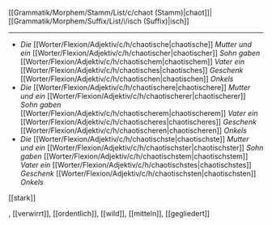 [[Grammatik/Morphem/Stamm/List/c/chaot (Stamm)|chaot]]|[[Grammatik/Morphem/Suffix/List/i/isch (Suffix)|isch]]

---
- *Die* [[Worter/Flexion/Adjektiv/c/h/chaotische|chaotische]] *Mutter und ein* [[Worter/Flexion/Adjektiv/c/h/chaotischer|chaotischer]] *Sohn gaben* [[Worter/Flexion/Adjektiv/c/h/chaotischem|chaotischem]] *Vater ein* [[Worter/Flexion/Adjektiv/c/h/chaotisches|chaotisches]] *Geschenk* [[Worter/Flexion/Adjektiv/c/h/chaotischen|chaotischen]] *Onkels*
- *Die* [[Worter/Flexion/Adjektiv/c/h/chaotischere|chaotischere]] *Mutter und ein* [[Worter/Flexion/Adjektiv/c/h/chaotischerer|chaotischerer]] *Sohn gaben* [[Worter/Flexion/Adjektiv/c/h/chaotischerem|chaotischerem]] *Vater ein* [[Worter/Flexion/Adjektiv/c/h/chaotischeres|chaotischeres]] *Geschenk* [[Worter/Flexion/Adjektiv/c/h/chaotischeren|chaotischeren]] *Onkels*
- *Die* [[Worter/Flexion/Adjektiv/c/h/chaotischste|chaotischste]] *Mutter und ein* [[Worter/Flexion/Adjektiv/c/h/chaotischster|chaotischster]] *Sohn gaben* [[Worter/Flexion/Adjektiv/c/h/chaotischstem|chaotischstem]] *Vater ein* [[Worter/Flexion/Adjektiv/c/h/chaotischstes|chaotischstes]] *Geschenk* [[Worter/Flexion/Adjektiv/c/h/chaotischsten|chaotischsten]] *Onkels*

[[stark]]


, [[verwirrt]], [[ordentlich]], [[wild]], [[mitteln]], [[gegliedert]]
